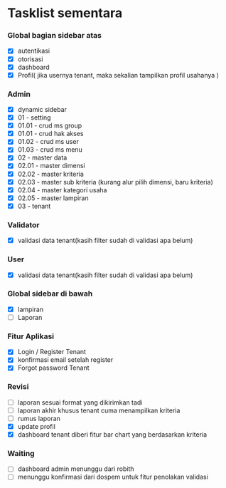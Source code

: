 # Tasklist sementara

### Global bagian sidebar atas

-   [x] autentikasi
-   [x] otorisasi
-   [x] dashboard
-   [x] Profil( jika usernya tenant, maka sekalian tampilkan profil usahanya )

### Admin

-   [x] dynamic sidebar
-   [x] 01 - setting
-   [x] 01.01 - crud ms group
-   [x] 01.01 - crud hak akses
-   [x] 01.02 - crud ms user
-   [x] 01.03 - crud ms menu
-   [x] 02 - master data
-   [x] 02.01 - master dimensi
-   [x] 02.02 - master kriteria
-   [x] 02.03 - master sub kriteria (kurang alur pilih dimensi, baru kriteria)
-   [x] 02.04 - master kategori usaha
-   [x] 02.05 - master lampiran
-   [x] 03 - tenant

### Validator

-   [x] validasi data tenant(kasih filter sudah di validasi apa belum)

### User

-   [x] validasi data tenant(kasih filter sudah di validasi apa belum)

### Global sidebar di bawah

-   [x] lampiran
-   [ ] Laporan

### Fitur Aplikasi

-   [x] Login / Register Tenant
-   [x] konfirmasi email setelah register
-   [x] Forgot password Tenant

### Revisi

-   [ ] laporan sesuai format yang dikirimkan tadi
-   [ ] laporan akhir khusus tenant cuma menampilkan kriteria
-   [ ] rumus laporan
-   [x] update profil
-   [x] dashboard tenant diberi fitur bar chart yang berdasarkan kriteria

### Waiting

-   [ ] dashboard admin menunggu dari robith
-   [ ] menunggu konfirmasi dari dospem untuk fitur penolakan validasi
